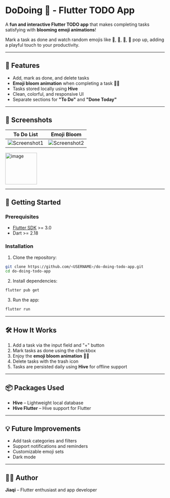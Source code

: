 # DoDoing 🌸 - Flutter TODO App

A **fun and interactive Flutter TODO app** that makes completing tasks satisfying with **blooming emoji animations**!  

Mark a task as done and watch random emojis like 🌸, 🌺, 🌷, 💫 pop up, adding a playful touch to your productivity.

---

## 🌟 Features

- Add, mark as done, and delete tasks  
- **Emoji bloom animation** when completing a task 🌸✨  
- Tasks stored locally using **Hive**  
- Clean, colorful, and responsive UI  
- Separate sections for **"To Do"** and **"Done Today"**

---

## 📱 Screenshots

| To Do List | Emoji Bloom |
|------------|-------------|
| ![Screenshot1](screenshots/todo_list.png) | ![Screenshot2](screenshots/emoji_bloom.png) |
<img width="100" height="100" alt="image" src="https://github.com/user-attachments/assets/b326d6f6-0f13-4d8b-aadd-154be2370dff" />

---

## 🚀 Getting Started

### Prerequisites

- [Flutter SDK](https://flutter.dev/docs/get-started/install) >= 3.0  
- Dart >= 2.18

### Installation

1. Clone the repository:

```bash
git clone https://github.com/<USERNAME>/do-doing-todo-app.git
cd do-doing-todo-app
```

2. Install dependencies:

```bash
flutter pub get
```

3. Run the app:

```bash
flutter run
```

---

## 🛠 How It Works

1. Add a task via the input field and "+" button  
2. Mark tasks as done using the checkbox  
3. Enjoy the **emoji bloom animation** 🌺💫  
4. Delete tasks with the trash icon  
5. Tasks are persisted daily using **Hive** for offline support  

---

## 📦 Packages Used

- **Hive** – Lightweight local database  
- **Hive Flutter** – Hive support for Flutter  

---

## 💡 Future Improvements

- Add task categories and filters  
- Support notifications and reminders  
- Customizable emoji sets  
- Dark mode  

---

## 👨‍💻 Author

**Jiaqi** – Flutter enthusiast and app developer
